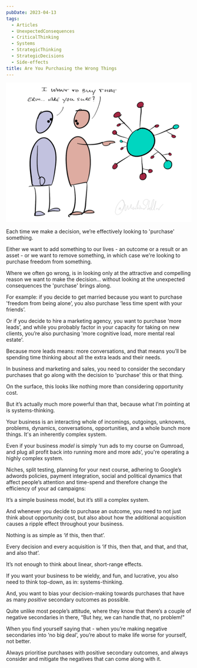 ```yaml
---
pubDate: 2023-04-13
tags:
  - Articles
  - UnexpectedConsequences
  - CriticalThinking
  - Systems
  - StrategicThinking
  - StrategicDecisions
  - Side-effects
title: Are You Purchasing the Wrong Things
---
```


![](Media/SalesFlowCoach.app_Avoid-purchasing-unexpected-consequences_MartinStellar.png)

Each time we make a decision, we’re effectively looking to 'purchase' something.

Either we want to add something to our lives - an outcome or a result or an asset - or we want to remove something, in which case we're looking to purchase freedom from something.

Where we often go wrong, is in looking only at the attractive and compelling reason we want to make the decision... without looking at the unexpected consequences the 'purchase' brings along.

For example: if you decide to get married because you want to purchase 'freedom from being alone’, you also purchase ‘less time spent with your friends’.

Or if you decide to hire a marketing agency, you want to purchase ‘more leads’, and while you probably factor in your capacity for taking on new clients, you’re also purchasing 'more cognitive load, more mental real estate'.

Because more leads means: more conversations, and that means you’ll be spending time thinking about all the extra leads and their needs.

In business and marketing and sales, you need to consider the secondary purchases that go along with the decision to 'purchase' this or that thing.

On the surface, this looks like nothing more than considering opportunity cost.

But it’s actually much more powerful than that, because what I’m pointing at is systems-thinking.

Your business is an interacting whole of incomings, outgoings, unknowns, problems, dynamics, conversations, opportunities, and a whole bunch more things. It's an inherently complex system.

Even if your business *model* is simply ‘run ads to my course on Gumroad, and plug all profit back into running more and more ads’, you're operating a highly complex system.

Niches, split testing, planning for your next course, adhering to Google’s adwords policies, payment integration, social and political dynamics that affect people’s attention and time-spend and therefore change the efficiency of your ad campaigns:

It’s a simple business model, but it’s still a complex system.

And whenever you decide to purchase an outcome, you need to not just think about opportunity cost, but also about how the additional acquisition causes a ripple effect throughout your business.

Nothing is as simple as ‘if this, then that’.

Every decision and every acquisition is ‘if this, then that, and that, and that, and also that’.

It’s not enough to think about linear, short-range effects.

If you want your business to be wieldy, and fun, and lucrative, you also need to think top-down, as in: systems-thinking.

And, you want to bias your decision-making towards purchases that have as many _positive_ secondary outcomes as possible.

Quite unlike most people’s attitude, where they know that there’s a couple of negative secondaries in there, “But hey, we can handle that, no problem!"

When you find yourself saying that - when you’re making negative secondaries into ‘no big deal’, you’re about to make life worse for yourself, not better.

Always prioritise purchases with positive secondary outcomes, and always consider and mitigate the negatives that can come along with it.
